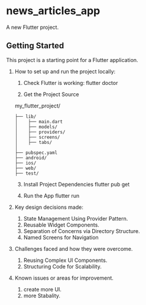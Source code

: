 # news_articles_app

A new Flutter project.

## Getting Started

This project is a starting point for a Flutter application.

1.  How to set up and run the project locally:

    1.	Check Flutter is working:
        flutter doctor

    2.  Get the Project Source

    my_flutter_project/

        ├── lib/
        │    ├── main.dart
        │    ├── models/
        │    ├── providers/
        │    ├── screens/
        │    ├── tabs/
        │
        ├── pubspec.yaml
        ├── android/
        ├── ios/
        ├── web/
        ├── test/

    3. Install Project Dependencies
        flutter pub get

    4. Run the App
        flutter run


2.  Key design decisions made:
    1.	State Management Using Provider Pattern.
    2.	Reusable Widget Components.
    3.	Separation of Concerns via Directory Structure.
    4. 	Named Screens for Navigation


3.  Challenges faced and how they were overcome.
    1. 	Reusing Complex UI Components.
    2. 	Structuring Code for Scalability.


4.  Known issues or areas for improvement.
    1.	create more UI.
    2.	more Stabality.
